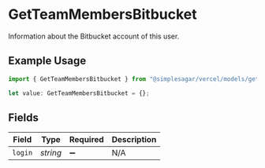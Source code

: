 # GetTeamMembersBitbucket

Information about the Bitbucket account of this user.

## Example Usage

```typescript
import { GetTeamMembersBitbucket } from "@simplesagar/vercel/models/getteammembersop.js";

let value: GetTeamMembersBitbucket = {};
```

## Fields

| Field              | Type               | Required           | Description        |
| ------------------ | ------------------ | ------------------ | ------------------ |
| `login`            | *string*           | :heavy_minus_sign: | N/A                |